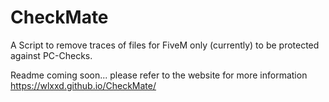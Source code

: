 # CheckMate

A Script to remove traces of files for FiveM only (currently) to be protected against PC-Checks.

Readme coming soon...
please refer to the website for more information 
https://wlxxd.github.io/CheckMate/ 
